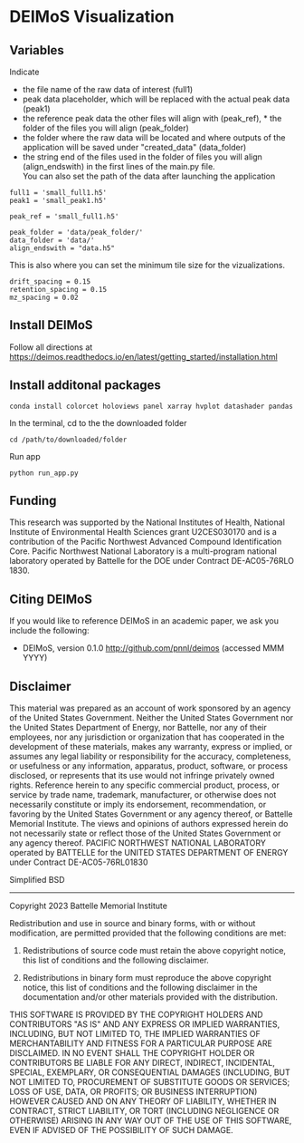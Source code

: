 DEIMoS Visualization
=======

## Variables
Indicate 
* the file name of the raw data of interest (full1)
* peak data placeholder, which will be replaced with the actual peak data (peak1)
* the reference peak data the other files will align with (peak_ref), * the folder of the files you will align (peak_folder)
* the folder where the raw data will be located and where outputs of the application will be saved under "created_data" (data_folder)
* the string end of the files used in the folder of files you will align (align_endswith) in the first lines of the main.py file.  
You can also set the path of the data after launching the application
```
full1 = 'small_full1.h5'
peak1 = 'small_peak1.h5'

peak_ref = 'small_full1.h5'

peak_folder = 'data/peak_folder/'
data_folder = 'data/'
align_endswith = "data.h5"
```

This is also where you can set the minimum tile size for the vizualizations.
```
drift_spacing = 0.15
retention_spacing = 0.15
mz_spacing = 0.02
```

## Install DEIMoS

Follow all directions at https://deimos.readthedocs.io/en/latest/getting_started/installation.html


## Install additonal packages

``` 
conda install colorcet holoviews panel xarray hvplot datashader pandas
```

In the terminal, cd to the the downloaded folder
```
cd /path/to/downloaded/folder
```

Run app
```
python run_app.py
```

## Funding
This research was supported by the National Institutes of Health, National Institute of Environmental Health Sciences grant U2CES030170 and is a contribution of the Pacific Northwest Advanced Compound Identification Core. Pacific Northwest National Laboratory is a multi-program national laboratory operated by Battelle for the DOE under Contract DE-AC05-76RLO 1830.

Citing DEIMoS
-------------
If you would like to reference DEIMoS in an academic paper, we ask you include the following:
* DEIMoS, version 0.1.0 http://github.com/pnnl/deimos (accessed MMM YYYY)

## Disclaimer

This material was prepared as an account of work sponsored by an agency of the United States Government.  Neither the United States Government nor the United States Department of Energy, nor Battelle, nor any of their employees, nor any jurisdiction or organization that has cooperated in the development of these materials, makes any warranty, express or implied, or assumes any legal liability or responsibility for the accuracy, completeness, or usefulness or any information, apparatus, product, software, or process disclosed, or represents that its use would not infringe privately owned rights.
Reference herein to any specific commercial product, process, or service by trade name, trademark, manufacturer, or otherwise does not necessarily constitute or imply its endorsement, recommendation, or favoring by the United States Government or any agency thereof, or Battelle Memorial Institute. The views and opinions of authors expressed herein do not necessarily state or reflect those of the United States Government or any agency thereof.
PACIFIC NORTHWEST NATIONAL LABORATORY
operated by
BATTELLE
for the
UNITED STATES DEPARTMENT OF ENERGY
under Contract DE-AC05-76RL01830

Simplified BSD
____________________________________________
Copyright 2023 Battelle Memorial Institute

Redistribution and use in source and binary forms, with or without modification, are permitted provided that the following conditions are met:

1. Redistributions of source code must retain the above copyright notice, this list of conditions and the following disclaimer.

2. Redistributions in binary form must reproduce the above copyright notice, this list of conditions and the following disclaimer in the documentation and/or other materials provided with the distribution.

THIS SOFTWARE IS PROVIDED BY THE COPYRIGHT HOLDERS AND CONTRIBUTORS "AS IS" AND ANY EXPRESS OR IMPLIED WARRANTIES, INCLUDING, BUT NOT LIMITED TO, THE IMPLIED WARRANTIES OF MERCHANTABILITY AND FITNESS FOR A PARTICULAR PURPOSE ARE DISCLAIMED. IN NO EVENT SHALL THE COPYRIGHT HOLDER OR CONTRIBUTORS BE LIABLE FOR ANY DIRECT, INDIRECT, INCIDENTAL, SPECIAL, EXEMPLARY, OR CONSEQUENTIAL DAMAGES (INCLUDING, BUT NOT LIMITED TO, PROCUREMENT OF SUBSTITUTE GOODS OR SERVICES; LOSS OF USE, DATA, OR PROFITS; OR BUSINESS INTERRUPTION) HOWEVER CAUSED AND ON ANY THEORY OF LIABILITY, WHETHER IN CONTRACT, STRICT LIABILITY, OR TORT (INCLUDING NEGLIGENCE OR OTHERWISE) ARISING IN ANY WAY OUT OF THE USE OF THIS SOFTWARE, EVEN IF ADVISED OF THE POSSIBILITY OF SUCH DAMAGE.


